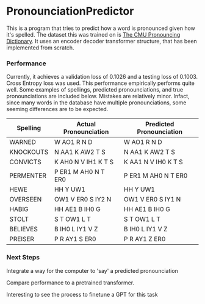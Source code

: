 # PronounciationPredictor

This is a program that tries to predict how a word is pronounced given how it's spelled. The dataset this was trained on is [The CMU Pronouncing Dictionary](http://www.speech.cs.cmu.edu/cgi-bin/cmudict). It uses an encoder decoder transformer structure, that has been implemented from scratch.

### Performance

Currently, it achieves a validation loss of 0.1026 and a testing loss of 0.1003. Cross Entropy loss was used. This performance empirically performs quite well. Some examples of spellings, predicted pronounciations, and true pronounciations are included below. Mistakes are relatively minor. Infact, since many words in the database have multiple pronounciations, some seeming differences are to be expected.

| Spelling | Actual Pronounciation | Predicted Pronounciation |
| -------- | --------------------- | ------------------------ |
| WARNED | W AO1 R N D | W AO1 R N D |
| KNOCKOUTS | N AA1 K AW2 T S | N AA1 K AW2 T S |
| CONVICTS | K AH0 N V IH1 K T S | K AA1 N V IH0 K T S |
| PERMENTER | P ER1 M AH0 N T ER0 | P ER1 M AH0 N T ER0 |
| HEWE | HH Y UW1 | HH Y UW1 |
| OVERSEEN | OW1 V ER0 S IY2 N | OW1 V ER0 S IY1 N |
| HABIG | HH AE1 B IH0 G | HH AE1 B IH0 G |
| STOLT | S T OW1 L T | S T OW1 L T |
| BELIEVES | B IH0 L IY1 V Z | B IH0 L IY1 V Z |
| PREISER | P R AY1 S ER0 | P R AY1 Z ER0 |


### Next Steps
Integrate a way for the computer to 'say' a predicted pronounciation

Compare performance to a pretrained transformer. 

Interesting to see the process to finetune a GPT for this task
